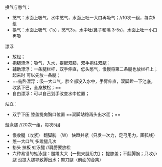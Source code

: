 换气与憋气：

- 憋气：水面上吸气，水中憋气，水面上吐一大口再吸气；//10次一组，每次5组
- 换气：水面上吸气（1s），憋气3s，水中吐(鼻子和嘴 3-5s)，水面上吐一小口再吸

漂浮

- 放松；
- 抱腿漂浮：吸气，入水，提起双膝，双手抱住双腿；
- 辅助漂浮：一条腿栏杆，双手伸直，低头憋气，慢慢将第二条腿也放栏杆上；起来时 可以先放一条腿；
- ==俯卧漂浮：吸一大口气，脸全部没入水中，手臂伸直，双脚蹬一下池底，收紧下巴，全身放松；==
- 自由漂浮：可以自己划手改变水中位置；

站立：

- 双手下压  膝盖提向胸口位置  ==双脚站稳再头出水面；==

蛙泳腿 //20次一组，每次5组

- 慢收腿（收紧）  翻脚腕 （W） 快蹬并紧（只发一次力，足弓用力，画弧线） 
- 憋一大口气  多蹬腿几次
- 抬头  扶板  蛙泳腿  //肩膀要放松
- 六种易错的蛙泳腿：腿蹬太大【一搬夹腿用力】； 提膝盖；不翻脚腕；只收小腿 没提大腿导致脚出水；剪刀腿（前面的合集）